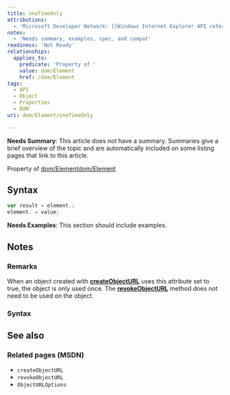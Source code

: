 ```yaml
---
title: oneTimeOnly
attributions:
  - 'Microsoft Developer Network: [[Windows Internet Explorer API reference](http://msdn.microsoft.com/en-us/library/ie/hh828809%28v=vs.85%29.aspx) Article]'
notes:
  - 'Needs summary, examples, spec, and compat'
readiness: 'Not Ready'
relationships:
  applies_to:
    predicate: 'Property of '
    value: dom/Element
    href: /dom/Element
tags:
  - API
  - Object
  - Properties
  - DOM
uri: dom/Element/oneTimeOnly

---
```

**Needs Summary**: This article does not have a summary. Summaries give a brief overview of the topic and are automatically included on some listing pages that link to this article.

Property of [dom/Element](/dom/Element)[dom/Element](/dom/Element)

## Syntax

``` js
var result = element.;
element. = value;
```

**Needs Examples**: This section should include examples.

## Notes

### Remarks

When an object created with [**createObjectURL**](/apis/file/URL/createObjectURL) uses this attribute set to true, the object is only used once. The [**revokeObjectURL**](/apis/file/URL/revokeObjectURL) method does not need to be used on the object.

### Syntax

## See also

### Related pages (MSDN)

-   `createObjectURL`
-   `revokeObjectURL`
-   `ObjectURLOptions`
